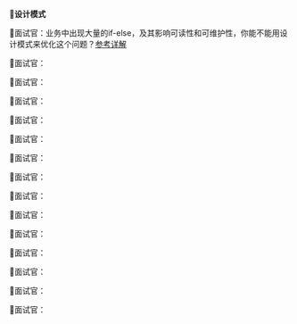 👯**设计模式**

📝面试官：业务中出现大量的if-else，及其影响可读性和可维护性，你能不能用设计模式来优化这个问题？[参考详解](https://juejin.cn/post/6844903974525468680)

📝面试官：

📝面试官：

📝面试官：

📝面试官：

📝面试官：

📝面试官：

📝面试官：

📝面试官：

📝面试官：

📝面试官：

📝面试官：

📝面试官：

📝面试官：

📝面试官：

